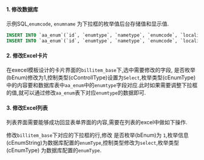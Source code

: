 <a name="b34a1b34"></a>
#### 1. 修改数据库

示例SQL,`enumcode`, `enumname` 为下拉框的枚举值后台存储值和显示值.

```sql
INSERT INTO `aa_enum`(`id`, `enumtype`, `nametype`, `enumcode`, `localid`, `enumname`, `subid`, `pubts`, `ideleted`, `enumindex`, `icon`, `description`) VALUES (601, 'aa_booleanInt', 'text', '0', 'zh-cn', '否', 'aa', '2017-08-17 20:04:26', 0, 0, NULL, 'aa_booleanInt');
INSERT INTO `aa_enum`(`id`, `enumtype`, `nametype`, `enumcode`, `localid`, `enumname`, `subid`, `pubts`, `ideleted`, `enumindex`, `icon`, `description`) VALUES (602, 'aa_booleanInt', 'text', '1', 'zh-cn', '是', 'aa', '2017-08-17 20:04:26', 0, 1, NULL, 'aa_booleanInt');
```

<a name="0b292a2d"></a>
#### 2. 修改Excel卡片

在execel模板设计的卡片界面的`billitem_base`下,选中需要修改的字段, 是否枚举(bEnum)修改为1,控制类型(cControllType)设置为`Select`,枚举类型(cEnumType)中的内容要和数据库表中`aa_enum`中的`enumtype`字段对应.此时如果需要调整下拉框的值,就可以通过修改`aa_enum`表下对应`enumtype`的数据即可.

<a name="e00ef29f"></a>
#### 3. 修改Excel列表

列表界面需要能够成功回显表单界面的内容,需要在列表的excel中做如下操作.

修改`billitem_base`下对应的下拉框的行,修改 是否枚举(bEnum)为 `1`,枚举信息(cEnumString)为数据库配置的`enumType`,控制类型修改为`select`,枚举类型(cEnumType) 为数据库配置的`enumType`.